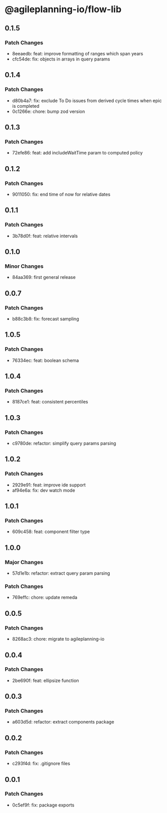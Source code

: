 # @agileplanning-io/flow-lib

## 0.1.5

### Patch Changes

- 8eeaedb: feat: improve formatting of ranges which span years
- cfc54de: fix: objects in arrays in query params

## 0.1.4

### Patch Changes

- d80b4a7: fix: exclude To Do issues from derived cycle times when epic is completed
- 0c1266e: chore: bump zod version

## 0.1.3

### Patch Changes

- 72efe86: feat: add includeWaitTime param to computed policy

## 0.1.2

### Patch Changes

- 9011050: fix: end time of now for relative dates

## 0.1.1

### Patch Changes

- 3b78d0f: feat: relative intervals

## 0.1.0

### Minor Changes

- 84aa369: first general release

## 0.0.7

### Patch Changes

- b88c3b8: fix: forecast sampling

## 1.0.5

### Patch Changes

- 76334ec: feat: boolean schema

## 1.0.4

### Patch Changes

- 8187ce1: feat: consistent percentiles

## 1.0.3

### Patch Changes

- c9780de: refactor: simplify query params parsing

## 1.0.2

### Patch Changes

- 2929e91: feat: improve ide support
- af94e6a: fix: dev watch mode

## 1.0.1

### Patch Changes

- 609c458: feat: component filter type

## 1.0.0

### Major Changes

- 57d1e1b: refactor: extract query param parsing

### Patch Changes

- 769effc: chore: update remeda

## 0.0.5

### Patch Changes

- 8268ac3: chore: migrate to agileplanning-io

## 0.0.4

### Patch Changes

- 2be690f: feat: ellipsize function

## 0.0.3

### Patch Changes

- a603d5d: refactor: extract components package

## 0.0.2

### Patch Changes

- c293f4d: fix: .gitignore files

## 0.0.1

### Patch Changes

- 0c5ef9f: fix: package exports
